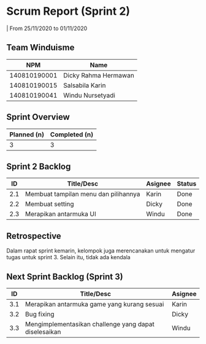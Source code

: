 # Scrum Report (Sprint 2)
| From 25/11/2020 to 01/11/2020

## Team Winduisme
| NPM           | Name        |
| ------------- |-------------|
| 140810190001  | Dicky Rahma Hermawan    |
| 140810190015  | Salsabila Karin    |
| 140810190041  | Windu Nursetyadi |

## Sprint Overview
| Planned (n)   | Completed (n) |
| ------------- |-------------- |
| 3             | 3             |

## Sprint 2 Backlog

| ID  | Title/Desc | Asignee | Status |
| --- | ---------- | ------- | ------ |
| 2.1 | Membuat tampilan menu dan pilihannya | Karin | Done | 
| 2.2 | Membuat setting | Dicky | Done |
| 2.3 | Merapikan antarmuka UI | Windu | Done | 

## Retrospective 

Dalam rapat sprint kemarin, kelompok juga merencanakan untuk mengatur tugas untuk sprint 3. Selain itu, tidak ada kendala

## Next Sprint Backlog (Sprint 3)
| ID  | Title/Desc | Asignee | 
| --- | ---------- | ------- | 
| 3.1 | Merapikan antarmuka game yang kurang sesuai | Karin | 
| 3.2 | Bug fixing | Dicky | 
| 3.3 | Mengimplementasikan challenge yang dapat diselesaikan | Windu |
